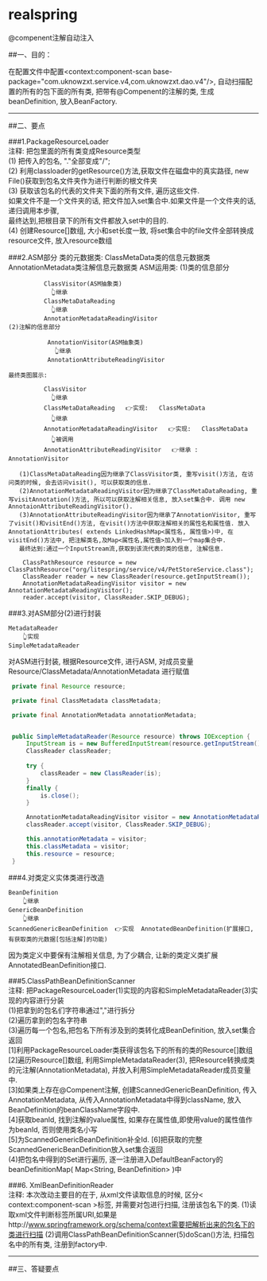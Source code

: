 # realspring

@compenent注解自动注入

##一、目的：

在配置文件中配置<context:component-scan base-package="com.uknowzxt.service.v4,com.uknowzxt.dao.v4"/>, 自动扫描配置的所有的包下面的所有类, 把带有@Compenent的注解的类, 生成beanDefinition, 放入BeanFactory. 
*** 

##二、要点

###1.PackageResourceLoader  
    注释: 把包里面的所有类变成Resource类型  
    (1) 把传入的包名, "."全部变成"/";  
    (2) 利用classloader的getResource()方法,获取文件在磁盘中的真实路径, new File()获取到包名文件夹作为进行判断的根文件夹  
    (3) 获取该包名的代表的文件夹下面的所有文件, 遍历这些文件.   
    如果文件不是一个文件夹的话, 把文件加入set<File>集合中.如果文件是一个文件夹的话, 递归调用本步骤,   
    最终达到,把根目录下的所有文件都放入set<File>中的目的.  
    (4) 创建Resource[]数组, 大小和set<File>长度一致, 将set集合中的file文件全部转换成resource文件, 放入resource数组  
   
###2.ASM部分
    类的元数据类: ClassMetaData类的信息元数据类 AnnotationMetadata类注解信息元数据类
    ASM运用类:
    (1)类的信息部分
        
              ClassVisitor(ASM抽象类)         
                👆继承
              ClassMetaDataReading
                👆继承
              AnnotationMetadataReadingVisitor  
    (2)注解的信息部分
   
               AnnotationVisitor(ASM抽象类)
                 👆继承
               AnnotationAttributeReadingVisitor
              
    最终类图展示:

              ClassVisitor         
                👆继承
              ClassMetaDataReading   👉实现:   ClassMetaData
                👆继承
              AnnotationMetadataReadingVisitor   👉实现:   ClassMetaData
                👆被调用
              AnnotationAttributeReadingVisitor   👉继承 :  AnnotationVisitor
              
       (1)ClassMetaDataReading因为继承了ClassVisitor类, 重写visit()方法, 在访问类的时候, 会去访问visit(), 可以获取类的信息.    
       (2)AnnotationMetadataReadingVisitor因为继承了ClassMetaDataReading, 重写visitAnnotation()方法, 所以可以获取注解相关信息, 放入set集合中. 调用 new AnnotaionAttributeReadingVisitor().  
       (3)AnnotationAttributeReadingVisitor因为继承了AnnotationVisitor, 重写了visit()和visitEnd()方法, 在visit()方法中获取注解相关的属性名和属性值. 放入 AnnotationAttributes( extends LinkedHashMap<属性名, 属性值>)中, 在visitEnd()方法中, 把注解类名,及Map<属性名,属性值>加入到一个map集合中.   
       最终达到:通过一个InputStream流,获取到该流代表的类的信息, 注解信息. 
        
        ClassPathResource resource = new ClassPathResource("org/litespring/service/v4/PetStoreService.class");
        ClassReader reader = new ClassReader(resource.getInputStream());
        AnnotationMetadataReadingVisitor visitor = new AnnotationMetadataReadingVisitor();
        reader.accept(visitor, ClassReader.SKIP_DEBUG);
        

###3.对ASM部分(2)进行封装

    MetadataReader
        👆实现
    SimpleMetadataReader
    
   对ASM进行封装, 根据Resource文件, 进行ASM, 对成员变量Resource/ClassMetadata/AnnotationMetadata 进行赋值
   ```` java
   	private final Resource resource;
   
   	private final ClassMetadata classMetadata;
   
   	private final AnnotationMetadata annotationMetadata;
   
   
   	public SimpleMetadataReader(Resource resource) throws IOException {
   		InputStream is = new BufferedInputStream(resource.getInputStream());
   		ClassReader classReader;
   		
   		try {
   			classReader = new ClassReader(is);
   		}
   		finally {
   			is.close();
   		}
   
   		AnnotationMetadataReadingVisitor visitor = new AnnotationMetadataReadingVisitor();
   		classReader.accept(visitor, ClassReader.SKIP_DEBUG);
   
   		this.annotationMetadata = visitor;
   		this.classMetadata = visitor;
   		this.resource = resource;
   	}
   ````
   
###4.对类定义实体类进行改造

    BeanDefinition
        👆继承
    GenericBeanDefinition
        👆继承
    ScannedGenericBeanDefinition  👉实现  AnnotatedBeanDefinition(扩展接口,有获取类的元数据[包括注解]的功能)
    
因为类定义中要保有注解相关信息, 为了少耦合, 让新的类定义类扩展AnnotatedBeanDefinition接口.

###5.ClassPathBeanDefinitionScanner  
    注释: 把PackageResourceLoader(1)实现的内容和SimpleMetadataReader(3)实现的内容进行分装  
    (1)把拿到的包名们字符串通过","进行拆分  
    (2)遍历拿到的包名字符串  
    (3)遍历每一个包名,把包名下所有涉及到的类转化成BeanDefinition, 放入set集合返回  
       [1]利用PackageResourceLoader类获得该包名下的所有的类的Resource[]数组  
       [2]遍历Resource[]数组, 利用SimpleMetadataReader(3), 把Resource转换成类的元注解(AnnotationMetadata), 并放入利用SimpleMetadataReader成员变量中.   
       [3]如果类上存在@Compenent注解, 创建ScannedGenericBeanDefinition, 传入AnnotationMetadata, 从传入AnnotationMetadata中得到className, 放入BeanDefinition的beanClassName字段中.  
       [4]获取beanId, 找到注解的value属性, 如果存在属性值,即使用value的属性值作为beanId, 否则使用类名小写  
       [5]为ScannedGenericBeanDefinition补全Id.
       [6]把获取的完整ScannedGenericBeanDefinition放入set集合返回  
    (4)把包名中得到的Set<BeanDefinition>进行遍历, 逐一注册进入DefaultBeanFactory的beanDefinitionMap( Map<String, BeanDefinition> )中      

###6.  XmlBeanDefinitionReader  
    注释: 本次改动主要目的在于, 从xml文件读取信息的时候, 区分< context:component-scan >标签, 并需要对包进行扫描, 注册该包名下的类. 
    (1)读取xml文件判断标签所属URI,如果是http://www.springframework.org/schema/context需要把解析出来的包名下的类进行扫描
    (2)调用ClassPathBeanDefinitionScanner(5)doScan()方法, 扫描包名中的所有类, 注册到factory中.
    
   
                  
 
              
                   
            
               


*** 

##三、答疑要点

    
    
    
        
    
      
        
                      
       
        
    
    